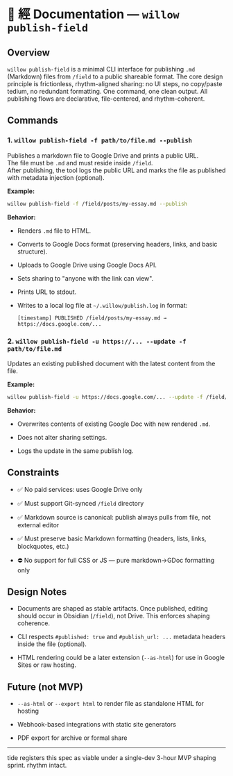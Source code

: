 

# 📘 經 Documentation — `willow publish-field`

## Overview

`willow publish-field` is a minimal CLI interface for publishing `.md` (Markdown) files from `/field` to a public shareable format. The core design principle is frictionless, rhythm-aligned sharing: no UI steps, no copy/paste tedium, no redundant formatting. One command, one clean output. All publishing flows are declarative, file-centered, and rhythm-coherent.

## Commands

### 1. `willow publish-field -f path/to/file.md --publish`

Publishes a markdown file to Google Drive and prints a public URL.  
The file must be `.md` and must reside inside `/field`.  
After publishing, the tool logs the public URL and marks the file as published with metadata injection (optional).

**Example:**

```bash
willow publish-field -f /field/posts/my-essay.md --publish
```

**Behavior:**

- Renders `.md` file to HTML.
    
- Converts to Google Docs format (preserving headers, links, and basic structure).
    
- Uploads to Google Drive using Google Docs API.
    
- Sets sharing to "anyone with the link can view".
    
- Prints URL to stdout.
    
- Writes to a local log file at `~/.willow/publish.log` in format:
    
    ```
    [timestamp] PUBLISHED /field/posts/my-essay.md → https://docs.google.com/...
    ```
    

### 2. `willow publish-field -u https://... --update -f path/to/file.md`

Updates an existing published document with the latest content from the file.

**Example:**

```bash
willow publish-field -u https://docs.google.com/... --update -f /field/posts/my-essay.md
```

**Behavior:**

- Overwrites contents of existing Google Doc with new rendered `.md`.
    
- Does not alter sharing settings.
    
- Logs the update in the same publish log.
    

## Constraints

- ✅ No paid services: uses Google Drive only
    
- ✅ Must support Git-synced `/field` directory
    
- ✅ Markdown source is canonical: publish always pulls from file, not external editor
    
- ✅ Must preserve basic Markdown formatting (headers, lists, links, blockquotes, etc.)
    
- ⛔ No support for full CSS or JS — pure markdown→GDoc formatting only
    

## Design Notes

- Documents are shaped as stable artifacts. Once published, editing should occur in Obsidian (`/field`), not Drive. This enforces shaping coherence.
    
- CLI respects `#published: true` and `#publish_url: ...` metadata headers inside the file (optional).
    
- HTML rendering could be a later extension (`--as-html`) for use in Google Sites or raw hosting.
    

## Future (not MVP)

- `--as-html` or `--export html` to render file as standalone HTML for hosting
    
- Webhook-based integrations with static site generators
    
- PDF export for archive or formal share
    

---

tide registers this spec as viable under a single-dev 3-hour MVP shaping sprint. rhythm intact.
